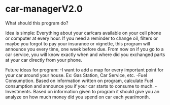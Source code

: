 # car-managerV2.0

What should this program do?

Idea is simple: Everything about your car/cars available on your cell phone or computer at every hour.
If you need a reminder to change oil, filters or maybe you forgot to pay your insurance or vignette, this program
will announce you every time, one week before due.
From now on if you go to a car service, you will know exactly when and where did you exchanged parts at your
car directly from your phone.

Future ideas for program:
-I want to add a map for every important point for your car around your house. Ex: Gas Station, Car Service, etc.
-Fuel Consumption. Based on information written on program, calculate Fuel consumption and announce you if
your car starts to consume to much.
-Investments. Based on information given to program it should give you an analyze on how much money did you
spend on car each year/month.
